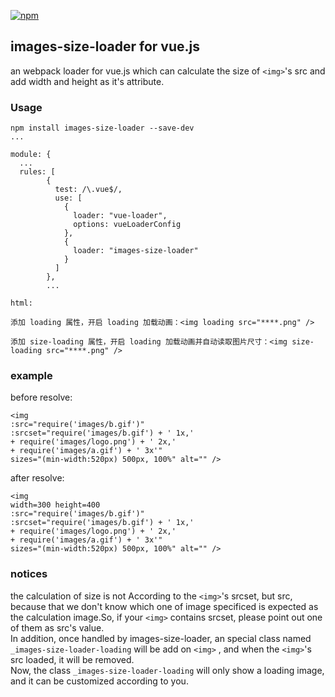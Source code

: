 [![npm](https://img.shields.io/npm/v/images-size-loader.svg)](https://www.npmjs.com/package/images-size-loader)

## images-size-loader for vue.js

an webpack loader for vue.js which can calculate the size of `<img>`'s src and add width and height as it's attribute.

### Usage

```
npm install images-size-loader --save-dev
...

module: {
  ...
  rules: [
        {
          test: /\.vue$/,
          use: [
            {
              loader: "vue-loader",
              options: vueLoaderConfig
            },
            {
              loader: "images-size-loader"
            }
          ]
        },
        ...

html:

添加 loading 属性，开启 loading 加载动画：<img loading src="****.png" />

添加 size-loading 属性，开启 loading 加载动画并自动读取图片尺寸：<img size-loading src="****.png" />
```

### example

before resolve:

```
<img
:src="require('images/b.gif')"
:srcset="require('images/b.gif') + ' 1x,'
+ require('images/logo.png') + ' 2x,'
+ require('images/a.gif') + ' 3x'"
sizes="(min-width:520px) 500px, 100%" alt="" />
```

after resolve:

```
<img
width=300 height=400
:src="require('images/b.gif')"
:srcset="require('images/b.gif') + ' 1x,'
+ require('images/logo.png') + ' 2x,'
+ require('images/a.gif') + ' 3x'"
sizes="(min-width:520px) 500px, 100%" alt="" />
```

### notices

the calculation of size is not According to the `<img>`'s srcset, but src, because that we don't know which one of image specificed is expected as the calculation image.So, if your `<img>` contains srcset, please point out one of them as src's value.\
In addition, once handled by images-size-loader, an special class named `_images-size-loader-loading` will be add on `<img>` , and when the `<img>`'s src loaded, it will be removed.\
Now, the class `_images-size-loader-loading` will only show a loading image, and it can be customized according to you.
